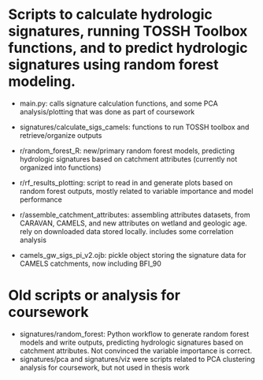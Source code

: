 # Scripts to calculate hydrologic signatures, running TOSSH Toolbox functions, and to predict hydrologic signatures using random forest modeling.

* main.py: calls signature calculation functions, and some PCA analysis/plotting that was done as part of coursework
  
* signatures/calculate_sigs_camels: functions to run TOSSH toolbox and retrieve/organize outputs
* r/random_forest_R: new/primary random forest models, predicting hydrologic signatures based on catchment attributes (currently not organized into functions)
* r/rf_results_plotting: script to read in and generate plots based on random forest outputs, mostly related to variable importance and model performance
* r/assemble_catchment_attributes: assembling attributes datasets, from CARAVAN, CAMELS, and new attributes on wetland and geologic age. rely on downloaded data stored locally. includes some correlation analysis

* camels_gw_sigs_pi_v2.ojb: pickle object storing the signature data for CAMELS catchments, now including BFI_90

# Old scripts or analysis for coursework
* signatures/random_forest: Python workflow to generate random forest models and write outputs, predicting hydrologic signatures based on catchment attributes. Not convinced the variable importance is correct.
* signatures/pca and signatures/viz were scripts related to PCA clustering analysis for coursework, but not used in thesis work
